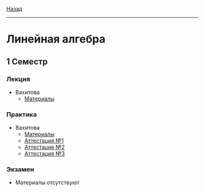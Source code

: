 [Назад](../../README.md)
***
# Линейная алгебра
## 1 Семестр
### Лекция
+ Вахитова
  + [Материалы](https://drive.google.com/drive/folders/1loPBXdszJpTzyAD2eLwdskojoz04MJbC?usp=sharing)
### Практика
+ Вахитова
  + [Материалы](https://drive.google.com/drive/folders/1jo36Iem3gEmS5wVTKBGuXHIa2_aqyK98?usp=sharing)
  + [Аттестация №1](lin-alg-pr-att-1-fact.md)
  + [Аттестация №2](lin-alg-pr-att-2-fact.md)
  + [Аттестация №3](lin-alg-pr-att-3-fact.md)
### Экзамен
+ Материалы отсутствуют
